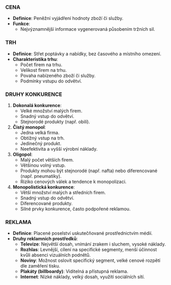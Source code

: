 ### CENA
- **Definice**: Peněžní vyjádření hodnoty zboží či služby.
- **Funkce**:
  - Nejvýznamnější informace vygenerovaná působením tržních sil.



### TRH
- **Definice**: Střet poptávky a nabídky, bez časového a místního omezení.
- **Charakteristika trhu**:
  - Počet firem na trhu.
  - Velikost firem na trhu.
  - Povaha nabízeného zboží či služby.
  - Podmínky vstupu do odvětví.



### DRUHY KONKURENCE
1. **Dokonalá konkurence**:
   - Velké množství malých firem.
   - Snadný vstup do odvětví.
   - Stejnorodé produkty (např. obilí).
2. **Čistý monopol**:
   - Jedna velká firma.
   - Obtížný vstup na trh.
   - Jedinečný produkt.
   - Neefektivita a vyšší výrobní náklady.
3. **Oligopol**:
   - Malý počet větších firem.
   - Většinou volný vstup.
   - Produkty mohou být stejnorodé (např. nafta) nebo diferencované (např. pneumatiky).
   - Riziko cenových válek a tendence k monopolizaci.
4. **Monopolistická konkurence**:
   - Větší množství malých a středních firem.
   - Snadný vstup do odvětví.
   - Diferencované produkty.
   - Silné prvky konkurence, často podpořené reklamou.



### REKLAMA
- **Definice**: Placené poselství uskutečňované prostřednictvím médií.
- **Druhy reklamních prostředků**:
  - **Televize**: Největší dosah, vnímání zrakem i sluchem, vysoké náklady.
  - **Rozhlas**: Levnější, cílení na specifické segmenty, menší účinnost kvůli absenci vizuálních podnětů.
  - **Noviny**: Možnost oslovit specifický segment, velké cenové rozpětí dle zaměření tisku.
  - **Plakáty (billboardy)**: Viditelná a přístupná reklama.
  - **Internet**: Nízké náklady, velký dosah, využití sociálních sítí.
